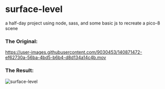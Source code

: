 # surface-level

a half-day project using node, sass, and some basic js to recreate a pico-8 scene

### The Original:

https://user-images.githubusercontent.com/9030453/140871472-ef62730a-56ba-4bd5-b6b4-d8d134a14c4b.mov

### The Result:

![surface-level](https://user-images.githubusercontent.com/9030453/140870593-c5d6f38b-36ec-41dd-85d5-091aa6ac6b66.png)
